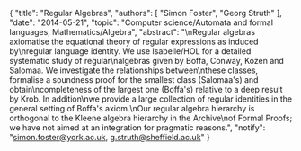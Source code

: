 {
    "title": "Regular Algebras",
    "authors": [
        "Simon Foster",
        "Georg Struth"
    ],
    "date": "2014-05-21",
    "topic": "Computer science/Automata and formal languages, Mathematics/Algebra",
    "abstract": "\nRegular algebras axiomatise the equational theory of regular expressions as induced by\nregular language identity. We use Isabelle/HOL for a detailed systematic study of regular\nalgebras given by Boffa, Conway, Kozen and Salomaa. We investigate the relationships between\nthese classes, formalise a soundness proof for the smallest class (Salomaa's) and obtain\ncompleteness of the largest one (Boffa's) relative to a deep result by Krob. In addition\nwe provide a large collection of regular identities in the general setting of Boffa's axiom.\nOur regular algebra hierarchy is orthogonal to the Kleene algebra hierarchy in the Archive\nof Formal Proofs; we have not aimed at an integration for pragmatic reasons.",
    "notify": "simon.foster@york.ac.uk, g.struth@sheffield.ac.uk"
}